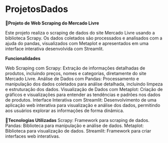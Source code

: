 # ProjetosDados

🛒**Projeto de Web Scraping do Mercado Livre**

Este projeto realiza o scraping de dados do site Mercado Livre usando a biblioteca Scrapy. Os dados coletados são processados e analisados com a ajuda do pandas, visualizados com Metaplot e apresentados em uma interface interativa desenvolvida com Streamlit.

**Funcionalidades**

Web Scraping com Scrapy: Extração de informações detalhadas de produtos, incluindo preços, nomes e categorias, diretamente do site Mercado Livre.
Análise de Dados com Pandas: Processamento e manipulação dos dados coletados para análise detalhada, incluindo limpeza e estruturação dos dados.
Visualização de Dados com Metaplot: Criação de gráficos e visualizações para entender as tendências e padrões nos dados de produtos.
Interface Interativa com Streamlit: Desenvolvimento de uma aplicação web interativa para visualização e análise dos dados, permitindo aos usuários explorar as informações de forma dinâmica.

📑**Tecnologias Utilizadas**
Scrapy: Framework para scraping de dados.
Pandas: Biblioteca para manipulação e análise de dados.
Metaplot: Biblioteca para visualização de dados.
Streamlit: Framework para criar interfaces web interativas.



